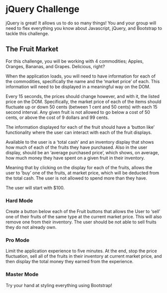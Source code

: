 # jQuery Challenge

jQuery is great! It allows us to do so many things! You and your group will need to flex everything you know about Javascript, jQuery, and Bootstrap to tackle this challenge.
## The Fruit Market

For this challenge, you will be working with 4 commodities; Apples, Oranges, Bananas, and Grapes. Delicious, right?

When the application loads, you will need to have information for each of the commodities, specifically the name and the ‘market price’ of each. This information will need to be displayed in a meaningful way on the DOM.

Every 15 seconds, the prices should change however, and with it, the listed price on the DOM. Specifically, the market price of each of the items should fluctuate up or down 50 cents (between 1 cent and 50 cents) with each 15 second interval. Any given fruit is not allowed to go below a cost of 50 cents, or above the cost of 9 dollars and 99 cents.

The information displayed for each of the fruit should have a ‘button like’ functionality where the user can interact with each of the fruit displays.

Available to the user is a ‘total cash’ and an inventory display that shows how much of each of the fruits they have purchased. Also in the user display, should be an ‘average purchased price’, which shows, on average, how much money they have spent on a given fruit in their inventory.

Meaning that by clicking on the display for each of the fruits, allows the user to ‘buy’ one of the fruits, at market price, which will be deducted from the total cash. The user is not allowed to spend more than they have.

The user will start with $100.
### Hard Mode

Create a button below each of the Fruit buttons that allows the User to ‘sell’ one of their fruits of the same type at the current market price. This will also remove one from their inventory. The user should be not able to sell fruits they do not already own.
### Pro Mode

Limit the application experience to five minutes. At the end, stop the price fluctuation, sell all of the fruits in their inventory at current market price, and then display the total money they earned from the experience.
### Master Mode

Try your hand at styling everything using Bootstrap!
